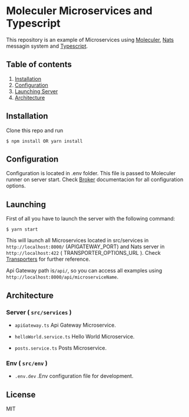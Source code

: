 # Moleculer Microservices and Typescript 

This repository is an example of Microservices using [Moleculer](https://moleculer.services/), [Nats](https://nats.io/) messagin system and [Typescript](https://www.typescriptlang.org/).

## Table of contents

1. [Installation](#installation)
2. [Configuration](#configuration)
3. [Launching Server](#launching)
5. [Architecture](#architecture)

## Installation

Clone this repo and run

```
$ npm install OR yarn install
```

## Configuration

Configuration is located in .env folder. This file is passed to Moleculer runner on server start. Check [Broker](https://moleculer.services/docs/0.13/broker.html) documentacion for all configuration options.

## Launching

First of all you have to launch the server with the following command:

```
$ yarn start
```

This will launch all Microservices located in src/services in `http://localhost:8000/` (APIGATEWAY_PORT) and Nats server in `http://localhost:422` ( TRANSPORTER_OPTIONS_URL ). Check [Transporters](https://moleculer.services/docs/0.12/transporters.html) for further reference.

Api Gateway path is`/api/`, so you can access all examples using `http://localhost:8000/api/microserviceName`. 


## Architecture

### Server ( `src/services` )

- `apiGateway.ts` Api Gateway Microservice.

- `helloWorld.service.ts` Hello World Microservice.

- `posts.service.ts` Posts Microservice.


### Env ( `src/env` )

- `.env.dev` .Env configuration file for development.

## License

MIT